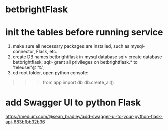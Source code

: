 # betbrightFlask

# init the tables before running service
1. make sure all necessary packages are installed, such as mysql-connector, Flask, etc. 
2. create DB names betbrightflask in mysql database
sql> create database betbrightflask;
sql> grant all privileges on betbrightflask.* to 'teleuser'@'%';
3. cd root folder, open python console:
>>>from app import db
>>>db.create_all()

# add Swagger UI to python Flask
https://medium.com/@sean_bradley/add-swagger-ui-to-your-python-flask-api-683bfbb32b36